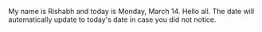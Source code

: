 My name is Rishabh and today is Monday, March 14. Hello all. The date will automatically update to today's date in case you did not notice.

